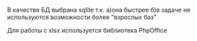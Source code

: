 В качестве БД выбрана sqlite т.к. 
а)она быстрее
б)в задаче не используются возможности более "взрослых баз"

Для работы с xlsx используется библиотека PhpOffice